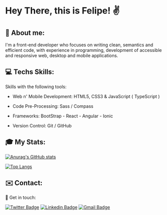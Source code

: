 # Hey There, this is Felipe! :v:

## :boy: About me:

 I'm a front-end developer who focuses on writing clean, semantics and efficient code, with experience in programming, development of accessible and responsive web, desktop and  mobile applications.

## :computer: Techs Skills:

 Skills with the following tools:

-  Web n' Mobile Development: HTML5, CSS3 & JavaScript ( TypeScript )

-  Code Pre-Processing: Sass / Compass

-  Frameworks: BootStrap - React - Angular - Ionic

-  Version Control: Git / GitHub

## :mortar_board: My Stats:

[![Anurag's GitHub stats](https://github-readme-stats.vercel.app/api?username=felipesoliver&theme=transparent&show_icons=true)](https://github.com/anuraghazra/github-readme-stats)

[![Top Langs](https://github-readme-stats.vercel.app/api/top-langs/?username=felipesoliver&theme=transparent&show_icons=true&layout=compact)](https://github.com/anuraghazra/github-readme-stats)

## :envelope: Contact:

&#128075; Get in touch:

[![Twitter Badge](https://img.shields.io/badge/-@f_soliver-1ca0f1?style=flat&labelColor=1ca0f1&logo=twitter&logoColor=white&link=https://twitter.com/f_soliver)](https://twitter.com/f_soliver) [![Linkedin Badge](https://img.shields.io/badge/-Felipe-blue?style=flat&logo=Linkedin&logoColor=white&link=https://www.linkedin.com/in/fsoliver/)](https://www.linkedin.com/in/fsoliver/) 
[![Gmail Badge](https://img.shields.io/badge/-felipephito@gmail.com-c14438?style=flat&logo=Gmail&logoColor=white&link=mailto:felipephito@gmail.com)](mailto:felipephito@gmail.com)

